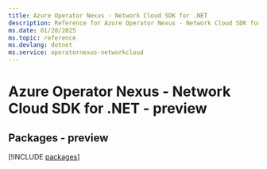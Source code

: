 ```yaml
---
title: Azure Operator Nexus - Network Cloud SDK for .NET
description: Reference for Azure Operator Nexus - Network Cloud SDK for .NET
ms.date: 01/20/2025
ms.topic: reference
ms.devlang: dotnet
ms.service: operatornexus-networkcloud
---
```

# Azure Operator Nexus - Network Cloud SDK for .NET - preview
## Packages - preview
[!INCLUDE [packages](operator-nexus---network-cloud-index.md)]